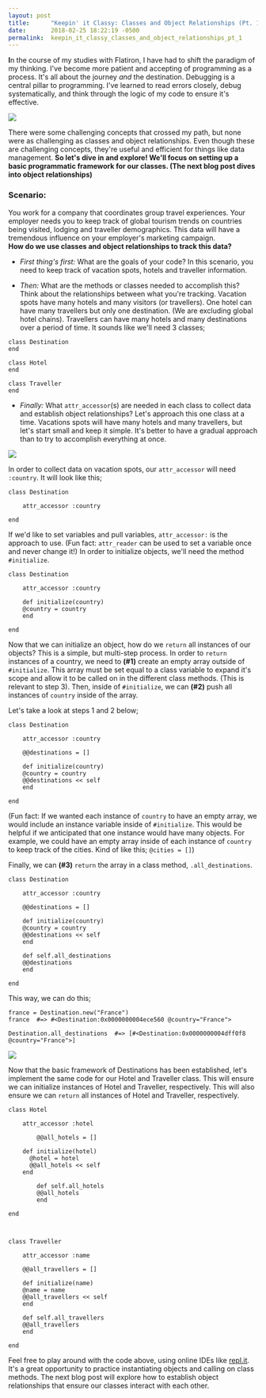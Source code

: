 ```yaml
---
layout: post
title:      "Keepin' it Classy: Classes and Object Relationships (Pt. 1)"
date:       2018-02-25 18:22:19 -0500
permalink:  keepin_it_classy_classes_and_object_relationships_pt_1
---
```



**I**n the course of my studies with Flatiron, I have had to shift the paradigm of my thinking. I've become more patient and accepting of programming as a process. It's all about the journey *and* the destination. Debugging is a central pillar to programming. I've learned to read errors closely, debug systematically, and think through the logic of my code to ensure it's effective.


![](https://studentaffairscollective.org/wp-content/uploads/2014/09/keep-calm-and-program-on-5-257x300.png)

There were some challenging concepts that crossed my path, but none were as challenging as classes and object relationships. Even though these are challenging concepts, they're useful and efficient for things like data management. **So let's dive in and explore! We'll focus on setting up a basic programmatic framework for our classes. (The next blog post dives into object relationships)**

### Scenario:

You work for a company that coordinates group travel experiences. Your employer needs you to keep track of global tourism trends on countries being visited, lodging and traveller demographics. This data will have a tremendous influence on your employer's marketing campaign. 
<br>**How do we use classes and object relationships to track this data?**</br>

* *First thing's first:* What are the goals of your code? In this scenario, you need to keep track of vacation spots, hotels and traveller information. 

* *Then:* What are the methods or classes needed to accomplish this? Think about the relationships between what you're tracking. Vacation spots have many hotels and many visitors (or travellers). One hotel can have many travellers but only one destination. (We are excluding global hotel chains). Travellers can have many hotels and many destinations over a period of time. It sounds like we'll need 3 classes;

```
class Destination 
end 

class Hotel
end 

class Traveller 
end 
```


* *Finally:* What `attr_accessor`(s) are needed in each class to collect data and establish object relationships? Let's approach this one class at a time. Vacations spots will have many hotels and many travellers, but let's start small and keep it simple. It's better to have a gradual approach than to try to accomplish everything at once. 

![](http://www.nb-coaching.com/v2/wp-content/uploads/2014/08/think-big-start-small-300x224.jpg)
 
 
In order to collect data on vacation spots, our `attr_accessor` will need `:country`. It will look like this;

```
class Destination

    attr_accessor :country 

end
```

If we'd like to set variables and pull variables, `attr_accessor:` is the approach to use. (Fun fact: `attr_reader` can be used to set a variable once and never change it!) In order to initialize objects, we'll need the method `#initialize`. 

```
class Destination 

    attr_accessor :country 

    def initialize(country)
    @country = country
    end

end 
```

Now that we can initialize an object, how do we `return` all instances of our objects? This is a simple, but multi-step process. In order to `return` instances of a country, we need to **(#1)** create an empty array outside of `#initialize`. This array must be set equal to a class variable to expand it's scope and allow it to be called on in the different class methods. (This is relevant to step 3). Then, inside of `#initialize`, we can **(#2)** push all instances of `country` inside of the array.

Let's take a look at steps 1 and 2 below;

```
class Destination

    attr_accessor :country 

    @@destinations = []

    def initialize(country)
    @country = country
    @@destinations << self
    end

end
```

(Fun fact: If we wanted each instance of `country` to have an empty array, we would include an instance variable inside of `#initialize`. This would be helpful if we anticipated that one instance would have many objects. For example, we could have an empty array inside of each instance of `country` to keep track of the cities. Kind of like this; `@cities = []`)

Finally, we can **(#3)** `return` the array in a class method, `.all_destinations`.

```
class Destination

    attr_accessor :country 

    @@destinations = []

    def initialize(country)
    @country = country
    @@destinations << self
    end

    def self.all_destinations
    @@destinations
    end

end
```

This way, we can do this;

```
france = Destination.new("France")
france  #=> #<Destination:0x0000000004ece560 @country="France">

Destination.all_destinations  #=> [#<Destination:0x0000000004dff0f8 @country="France">]

```


![](https://thumbs.dreamstime.com/t/woman-climbing-mountain-holding-ladder-to-get-red-flag-top-background-blue-sky-vector-flat-design-67928537.jpg)

Now that the basic framework of Destinations  has been established, let's implement the same code for our Hotel and Traveller class. This will ensure we can initialize instances of Hotel and Traveller, respectively. This will also ensure we can `return` all instances of Hotel and Traveller, respectively.

```
class Hotel

    attr_accessor :hotel

		@@all_hotels = []

    def initialize(hotel)
      @hotel = hotel
      @@all_hotels << self
    end
		
		def self.all_hotels
		@@all_hotels
		end

end



class Traveller

    attr_accessor :name

    @@all_travellers = []

    def initialize(name)
    @name = name
    @@all_travellers << self
    end 

    def self.all_travellers
    @@all_travellers
    end

end
```

Feel free to play around with the code above, using online IDEs like [repl.it](https://repl.it/repls). It's a great opportunity to practice instantiating objects and calling on class methods. The next blog post will explore how to establish object relationships that ensure our classes interact with each other.









